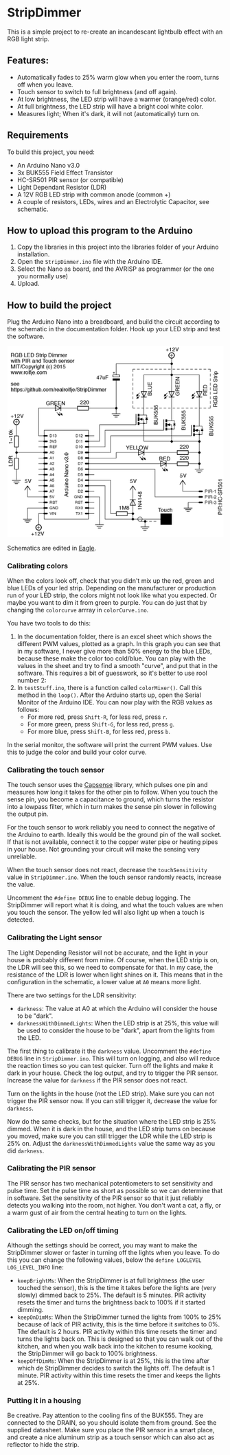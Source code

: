 # StripDimmer
This is a simple project to re-create an incandescant lightbulb effect with an RGB light strip. 

## Features:
- Automatically fades to 25% warm glow when you enter the room, turns off when you leave.
- Touch sensor to switch to full brightness (and off again).
- At low brightness, the LED strip will have a warmer (orange/red) color. 
- At full brightness, the LED strip will have a bright cool white color.
- Measures light; When it's dark, it will not (automatically) turn on.

## Requirements
To build this project, you need:
- An Arduino Nano v3.0
- 3x BUK555 Field Effect Transistor
- HC-SR501 PIR sensor (or compatible)
- Light Dependant Resistor (LDR)
- A 12V RGB LED strip with common anode (common +)
- A couple of resistors, LEDs, wires and an Electrolytic Capacitor, see schematic.

## How to upload this program to the Arduino
1. Copy the libraries in this project into the libraries folder of your Arduino installation.
2. Open the `StripDimmer.ino` file with the Arduino IDE.
3. Select the Nano as board, and the AVRISP as programmer (or the one you normally use)
4. Upload.

## How to build the project
Plug the Arduino Nano into a breadboard, and build the circuit according to the schematic in the documentation folder. Hook up your LED strip and test the software.

![Schematic](schematics/StripDimmer.png?raw=true)

Schematics are edited in [Eagle](http://www.cadsoftusa.com/eagle-pcb-design-software/schematic-editor/).

### Calibrating colors
When the colors look off, check that you didn't mix up the red, green and blue LEDs of your led strip. Depending on the manufacturer or production run of your LED strip, the colors might not look like what you expected. Or maybe you want to dim it from green to purple. You can do just that by changing the `colorcurve` arrray in `colorCurve.ino`. 

You have two tools to do this:

1. In the documentation folder, there is an excel sheet which shows the different PWM values, plotted as a graph. In this graph you can see that in my software, I never give more than 50% energy to the blue LEDs, because these make the color too cold/blue. You can play with the values in the sheet and try to find a smooth "curve", and put that in the software. This requires a bit of guesswork, so it's better to use rool number 2:
2. In `testStuff.ino`, there is a function called `colorMixer()`. Call this method in the `loop()`. After the Arduino starts up, open the Serial Monitor of the Arduino IDE. You can now play with the RGB values as follows:
    - For more red, press `Shift-R`, for less red, press `r`.
    - For more green, press `Shift-G`, for less red, press `g`.
    - For more blue, press `Shift-B`, for less red, press `b`.
    
In the serial monitor, the software will print the current PWM values. Use this to judge the color and build your color curve.

### Calibrating the touch sensor
The touch sensor uses the [Capsense](http://playground.arduino.cc/Main/CapacitiveSensor?from=Main.CapSense) library, which pulses one pin and measures how long it takes for the other pin to follow. When you touch the sense pin, you become a capacitance to ground, which turns the resistor into a lowpass filter, which in turn makes the sense pin slower in following the output pin.

For the touch sensor to work reliably you need to connect the negative of the Arduino to earth. Ideally this would be the ground pin of the wall socket. If that is not available, connect it to the copper water pipe or heating pipes in your house. Not grounding your circuit will make the sensing very unreliable.

When the touch sensor does not react, decrease the `touchSensitivity` value in `StripDimmer.ino`. When the touch sensor randomly reacts, increase the value.

Uncomment the `#define DEBUG` line to enable debug logging. The StripDimmer will report what it is doing, and what the touch values are when you touch the sensor. The yellow led will also light up when a touch is detected.

### Calibrating the Light sensor
The Light Depending Resistor will not be accurate, and the light in your house is probably different from mine. Of course, when the LED strip is on, the LDR will see this, so we need to compensate for that. In my case, the resistance of the LDR is lower when light shines on it. This means that in the configuration in the schematic, a lower value at `A0` means more light.

There are two settings for the LDR sensitivity:

- `darkness`: The value at A0 at which the Arduino will consider the house to be "dark".
- `darknessWithDimmedLights`: When the LED strip is at 25%, this value will be used to consider the house to be "dark", apart from the lights from the LED.

The first thing to calibrate it the `darkness` value. Uncomment the `#define DEBUG` line in `StripDimmer.ino`. This will turn on logging, and also will reduce the reaction times so you can test quicker. Turn off the lights and make it dark in your house. Check the log output, and try to trigger the PIR sensor. Increase the value for `darkness` if the PIR sensor does not react.

Turn on the lights in the house (not the LED strip). Make sure you can not trigger the PIR sensor now. If you can still trigger it, decrease the value for `darkness`.

Now do the same checks, but for the situation where the LED strip is 25% dimmed. When it is dark in the house, and the LED strip turns on because you moved, make sure you can still trigger the LDR while the LED strip is 25% on. Adjust the `darknessWithDimmedLights` value the same way as you did `darkness`.

### Calibrating the PIR sensor
The PIR sensor has two mechanical potentiometers to set sensitivity and pulse time. Set the pulse time as short as possible so we can determine that in software. Set the sensitivity of the PIR sensor so that it just reliably detects you walking into the room, not higher. You don't want a cat, a fly, or a warm gust of air from the central heating to turn on the lights.

### Calibrating the LED on/off timing
Although the settings should be correct, you may want to make the StripDimmer slower or faster in turning off the lights when you leave. To do this you can change the following values, below the `define LOGLEVEL LOG_LEVEL_INFO` line:

- `keepBrightMs`: When the StripDimmer is at full brightness (the user touched the sensor), this is the time it takes before the lights are (very slowly) dimmed back to 25%. The default is 5 minutes. PIR activity resets the timer and turns the brightness back to 100% if it started dimming.
- `keepOnDimMs`: When the StripDimmer turned the lights from 100% to 25% because of lack of PIR activity, this is the time before it switches to 0%. The default is 2 hours. PIR activity within this time resets the timer and turns the lights back on. This is designed so that you can walk out of the kitchen, and when you walk back into the kitchen to resume kooking, the StripDimmer will go back to 100% brightness.
- `keepOffDimMs`: When the StripDimmer is at 25%, this is the time after which de StripDimmer decides to switch the lights off. The default is 1 minute. PIR activity within this time resets the timer and keeps the lights at 25%.

### Putting it in a housing
Be creative. Pay attention to the cooling fins of the BUK555. They are connected to the DRAIN, so you should isolate them from ground. See the supplied datasheet. Make sure you place the PIR sensor in a smart place, and create a nice aluminum strip as a touch sensor which can also act as reflector to hide the strip.
